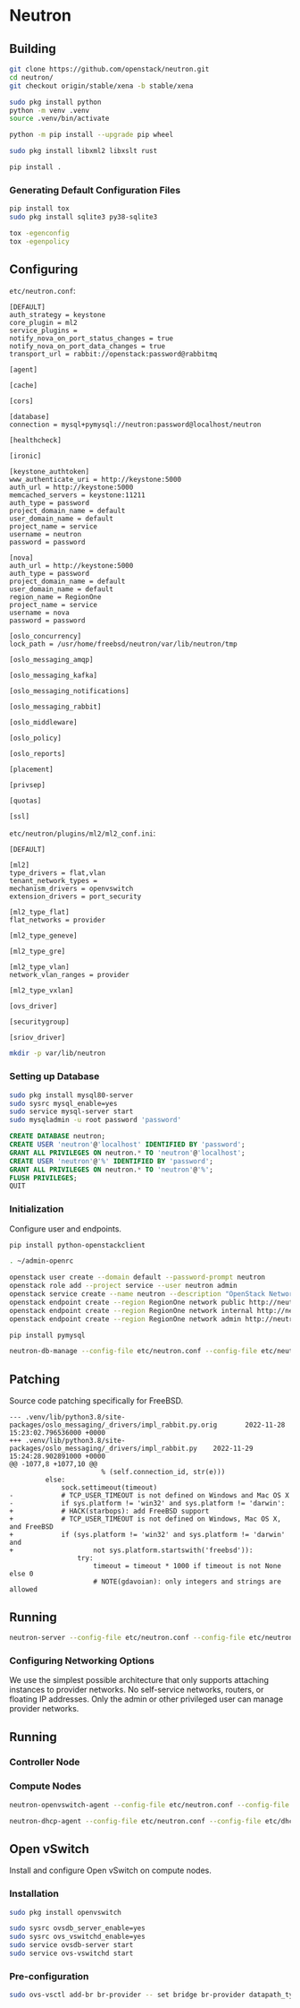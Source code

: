 Neutron
=======

Building
--------

```bash
git clone https://github.com/openstack/neutron.git
cd neutron/
git checkout origin/stable/xena -b stable/xena
```

```bash
sudo pkg install python
python -m venv .venv
source .venv/bin/activate
```

```bash
python -m pip install --upgrade pip wheel
```

```bash
sudo pkg install libxml2 libxslt rust
```

```bash
pip install .
```

### Generating Default Configuration Files

```bash
pip install tox
sudo pkg install sqlite3 py38-sqlite3
```

```bash
tox -egenconfig
tox -egenpolicy
```

Configuring
-----------

`etc/neutron.conf`:

```
[DEFAULT]
auth_strategy = keystone
core_plugin = ml2
service_plugins =
notify_nova_on_port_status_changes = true
notify_nova_on_port_data_changes = true
transport_url = rabbit://openstack:password@rabbitmq

[agent]

[cache]

[cors]

[database]
connection = mysql+pymysql://neutron:password@localhost/neutron

[healthcheck]

[ironic]

[keystone_authtoken]
www_authenticate_uri = http://keystone:5000
auth_url = http://keystone:5000
memcached_servers = keystone:11211
auth_type = password
project_domain_name = default
user_domain_name = default
project_name = service
username = neutron
password = password

[nova]
auth_url = http://keystone:5000
auth_type = password
project_domain_name = default
user_domain_name = default
region_name = RegionOne
project_name = service
username = nova
password = password

[oslo_concurrency]
lock_path = /usr/home/freebsd/neutron/var/lib/neutron/tmp

[oslo_messaging_amqp]

[oslo_messaging_kafka]

[oslo_messaging_notifications]

[oslo_messaging_rabbit]

[oslo_middleware]

[oslo_policy]

[oslo_reports]

[placement]

[privsep]

[quotas]

[ssl]

```

`etc/neutron/plugins/ml2/ml2_conf.ini`:

```
[DEFAULT]

[ml2]
type_drivers = flat,vlan
tenant_network_types =
mechanism_drivers = openvswitch
extension_drivers = port_security

[ml2_type_flat]
flat_networks = provider

[ml2_type_geneve]

[ml2_type_gre]

[ml2_type_vlan]
network_vlan_ranges = provider

[ml2_type_vxlan]

[ovs_driver]

[securitygroup]

[sriov_driver]

```

```bash
mkdir -p var/lib/neutron
```

### Setting up Database

```bash
sudo pkg install mysql80-server
sudo sysrc mysql_enable=yes
sudo service mysql-server start
sudo mysqladmin -u root password 'password'
```

```sql
CREATE DATABASE neutron;
CREATE USER 'neutron'@'localhost' IDENTIFIED BY 'password';
GRANT ALL PRIVILEGES ON neutron.* TO 'neutron'@'localhost';
CREATE USER 'neutron'@'%' IDENTIFIED BY 'password';
GRANT ALL PRIVILEGES ON neutron.* TO 'neutron'@'%';
FLUSH PRIVILEGES;
QUIT
```

### Initialization

Configure user and endpoints.

```bash
pip install python-openstackclient
```

```bash
. ~/admin-openrc
```

```bash
openstack user create --domain default --password-prompt neutron
openstack role add --project service --user neutron admin
openstack service create --name neutron --description "OpenStack Networking" network
openstack endpoint create --region RegionOne network public http://neutron:9696
openstack endpoint create --region RegionOne network internal http://neutron:9696
openstack endpoint create --region RegionOne network admin http://neutron:9696
```

```bash
pip install pymysql
```

```bash
neutron-db-manage --config-file etc/neutron.conf --config-file etc/neutron/plugins/ml2/ml2_conf.ini upgrade head
```

Patching
--------

Source code patching specifically for FreeBSD.

```
--- .venv/lib/python3.8/site-packages/oslo_messaging/_drivers/impl_rabbit.py.orig       2022-11-28 15:23:02.796536000 +0000
+++ .venv/lib/python3.8/site-packages/oslo_messaging/_drivers/impl_rabbit.py    2022-11-29 15:24:28.902891000 +0000
@@ -1077,8 +1077,10 @@
                       % (self.connection_id, str(e)))
         else:
             sock.settimeout(timeout)
-            # TCP_USER_TIMEOUT is not defined on Windows and Mac OS X
-            if sys.platform != 'win32' and sys.platform != 'darwin':
+            # HACK(starbops): add FreeBSD support
+            # TCP_USER_TIMEOUT is not defined on Windows, Mac OS X, and FreeBSD
+            if (sys.platform != 'win32' and sys.platform != 'darwin' and
+                    not sys.platform.startswith('freebsd')):
                 try:
                     timeout = timeout * 1000 if timeout is not None else 0
                     # NOTE(gdavoian): only integers and strings are allowed
```

Running
-------

```bash
neutron-server --config-file etc/neutron.conf --config-file etc/neutron/plugins/ml2/ml2_conf.ini
```

### Configuring Networking Options

We use the simplest possible architecture that only supports attaching instances to provider networks. No self-service networks, routers, or floating IP addresses. Only the admin or other privileged user can manage provider networks.

Running
-------

### Controller Node

### Compute Nodes

```bash
neutron-openvswitch-agent --config-file etc/neutron.conf --config-file etc/neutron/plugins/ml2/openvswitch_agent.ini
```

```bash
neutron-dhcp-agent --config-file etc/neutron.conf --config-file etc/dhcp_agent.ini
```

Open vSwitch
------------

Install and configure Open vSwitch on compute nodes.

### Installation

```bash
sudo pkg install openvswitch
```

```bash
sudo sysrc ovsdb_server_enable=yes
sudo sysrc ovs_vswitchd_enable=yes
sudo service ovsdb-server start
sudo service ovs-vswitchd start
```

### Pre-configuration

```bash
sudo ovs-vsctl add-br br-provider -- set bridge br-provider datapath_type=netdev
```
